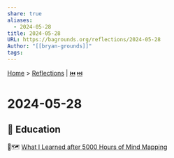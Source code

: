 ```yaml
---  
share: true  
aliases:  
  - 2024-05-28  
title: 2024-05-28  
URL: https://bagrounds.org/reflections/2024-05-28  
Author: "[[bryan-grounds]]"  
tags:   
---  
```

[Home](../index.md) > [Reflections](./index.md) | [⏮️](./2024-05-20.md) [⏭️](./2024-05-29.md)  
# 2024-05-28  
## 🧠 Education  
🧠🗺️ [What I Learned after 5000 Hours of Mind Mapping](../videos/what-i-learned-after-5000-hours-of-mind-mapping.md)  
